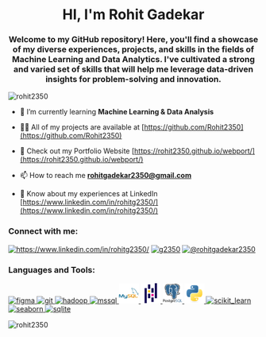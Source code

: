 <h1 align="center">HI, I'm Rohit Gadekar</h1>
<h3 align="center">Welcome to my GitHub repository! Here, you'll find a showcase of my diverse experiences, projects, and skills in the fields of Machine Learning and Data Analytics. I've cultivated a strong and varied set of skills that will help me leverage data-driven insights for problem-solving and innovation.</h3>

<p align="left"> <img src="https://komarev.com/ghpvc/?username=rohit2350&label=Profile%20views&color=0e75b6&style=flat" alt="rohit2350" /> </p>

- 🌱 I’m currently learning **Machine Learning & Data Analysis**

- 👨‍💻 All of my projects are available at [https://github.com/Rohit2350](https://github.com/Rohit2350)

- 📝 Check out my Portfolio Website [https://rohit2350.github.io/webport/](https://rohit2350.github.io/webport/)

- 📫 How to reach me **rohitgadekar2350@gmail.com**

- 📄 Know about my experiences at LinkedIn [https://www.linkedin.com/in/rohitg2350/](https://www.linkedin.com/in/rohitg2350/)

<h3 align="left">Connect with me:</h3>
<p align="left">
<a href="https://linkedin.com/in/https://www.linkedin.com/in/rohitg2350/" target="blank"><img align="center" src="https://raw.githubusercontent.com/rahuldkjain/github-profile-readme-generator/master/src/images/icons/Social/linked-in-alt.svg" alt="https://www.linkedin.com/in/rohitg2350/" height="30" width="40" /></a>
<a href="https://www.youtube.com/c/g2350" target="blank"><img align="center" src="https://raw.githubusercontent.com/rahuldkjain/github-profile-readme-generator/master/src/images/icons/Social/youtube.svg" alt="g2350" height="30" width="40" /></a>
<a href="https://www.hackerrank.com/@rohitgadekar2350" target="blank"><img align="center" src="https://raw.githubusercontent.com/rahuldkjain/github-profile-readme-generator/master/src/images/icons/Social/hackerrank.svg" alt="@rohitgadekar2350" height="30" width="40" /></a>
</p>

<h3 align="left">Languages and Tools:</h3>
<p align="left"> <a href="https://www.figma.com/" target="_blank" rel="noreferrer"> <img src="https://www.vectorlogo.zone/logos/figma/figma-icon.svg" alt="figma" width="40" height="40"/> </a> <a href="https://git-scm.com/" target="_blank" rel="noreferrer"> <img src="https://www.vectorlogo.zone/logos/git-scm/git-scm-icon.svg" alt="git" width="40" height="40"/> </a> <a href="https://hadoop.apache.org/" target="_blank" rel="noreferrer"> <img src="https://www.vectorlogo.zone/logos/apache_hadoop/apache_hadoop-icon.svg" alt="hadoop" width="40" height="40"/> </a> <a href="https://www.microsoft.com/en-us/sql-server" target="_blank" rel="noreferrer"> <img src="https://www.svgrepo.com/show/303229/microsoft-sql-server-logo.svg" alt="mssql" width="40" height="40"/> </a> <a href="https://www.mysql.com/" target="_blank" rel="noreferrer"> <img src="https://raw.githubusercontent.com/devicons/devicon/master/icons/mysql/mysql-original-wordmark.svg" alt="mysql" width="40" height="40"/> </a> <a href="https://pandas.pydata.org/" target="_blank" rel="noreferrer"> <img src="https://raw.githubusercontent.com/devicons/devicon/2ae2a900d2f041da66e950e4d48052658d850630/icons/pandas/pandas-original.svg" alt="pandas" width="40" height="40"/> </a> <a href="https://www.postgresql.org" target="_blank" rel="noreferrer"> <img src="https://raw.githubusercontent.com/devicons/devicon/master/icons/postgresql/postgresql-original-wordmark.svg" alt="postgresql" width="40" height="40"/> </a> <a href="https://www.python.org" target="_blank" rel="noreferrer"> <img src="https://raw.githubusercontent.com/devicons/devicon/master/icons/python/python-original.svg" alt="python" width="40" height="40"/> </a> <a href="https://scikit-learn.org/" target="_blank" rel="noreferrer"> <img src="https://upload.wikimedia.org/wikipedia/commons/0/05/Scikit_learn_logo_small.svg" alt="scikit_learn" width="40" height="40"/> </a> <a href="https://seaborn.pydata.org/" target="_blank" rel="noreferrer"> <img src="https://seaborn.pydata.org/_images/logo-mark-lightbg.svg" alt="seaborn" width="40" height="40"/> </a> <a href="https://www.sqlite.org/" target="_blank" rel="noreferrer"> <img src="https://www.vectorlogo.zone/logos/sqlite/sqlite-icon.svg" alt="sqlite" width="40" height="40"/> </a> </p>

<p><img align="center" src="https://github-readme-stats.vercel.app/api/top-langs?username=rohit2350&show_icons=true&locale=en&layout=compact" alt="rohit2350" /></p>
